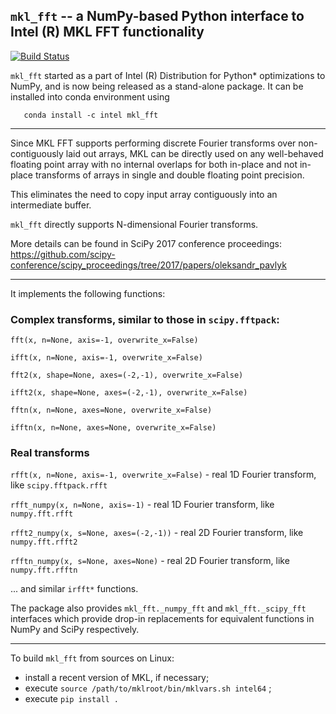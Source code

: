 ## ``mkl_fft`` --  a NumPy-based Python interface to Intel (R) MKL FFT functionality
[![Build Status](https://travis-ci.com/IntelPython/mkl_fft.svg?branch=master)](https://travis-ci.com/IntelPython/mkl_fft)

`mkl_fft` started as a part of Intel (R) Distribution for Python* optimizations to NumPy, and is now being released 
as a stand-alone package. It can be installed into conda environment using 

```
   conda install -c intel mkl_fft
```

---

Since MKL FFT supports performing discrete Fourier transforms over non-contiguously laid out arrays, MKL can be directly
used on any well-behaved floating point array with no internal overlaps for both in-place and not in-place transforms of 
arrays in single and double floating point precision.

This eliminates the need to copy input array contiguously into an intermediate buffer.

`mkl_fft` directly supports N-dimensional Fourier transforms.

More details can be found in SciPy 2017 conference proceedings:
     https://github.com/scipy-conference/scipy_proceedings/tree/2017/papers/oleksandr_pavlyk

---

It implements the following functions:

### Complex transforms, similar to those in `scipy.fftpack`:

`fft(x, n=None, axis=-1, overwrite_x=False)`

`ifft(x, n=None, axis=-1, overwrite_x=False)`

`fft2(x, shape=None, axes=(-2,-1), overwrite_x=False)`

`ifft2(x, shape=None, axes=(-2,-1), overwrite_x=False)`

`fftn(x, n=None, axes=None, overwrite_x=False)`

`ifftn(x, n=None, axes=None, overwrite_x=False)`

### Real transforms

`rfft(x, n=None, axis=-1, overwrite_x=False)` - real 1D Fourier transform, like `scipy.fftpack.rfft`

`rfft_numpy(x, n=None, axis=-1)` - real 1D Fourier transform, like `numpy.fft.rfft`

`rfft2_numpy(x, s=None, axes=(-2,-1))` - real 2D Fourier transform, like `numpy.fft.rfft2`

`rfftn_numpy(x, s=None, axes=None)` - real 2D Fourier transform, like `numpy.fft.rfftn`

... and similar `irfft*` functions.


The package also provides `mkl_fft._numpy_fft` and `mkl_fft._scipy_fft` interfaces which provide drop-in replacements for equivalent functions in NumPy and SciPy respectively.

--- 

To build ``mkl_fft`` from sources on Linux:
  - install a recent version of MKL, if necessary;
  - execute ``source /path/to/mklroot/bin/mklvars.sh intel64`` ; 
  - execute ``pip install .``
